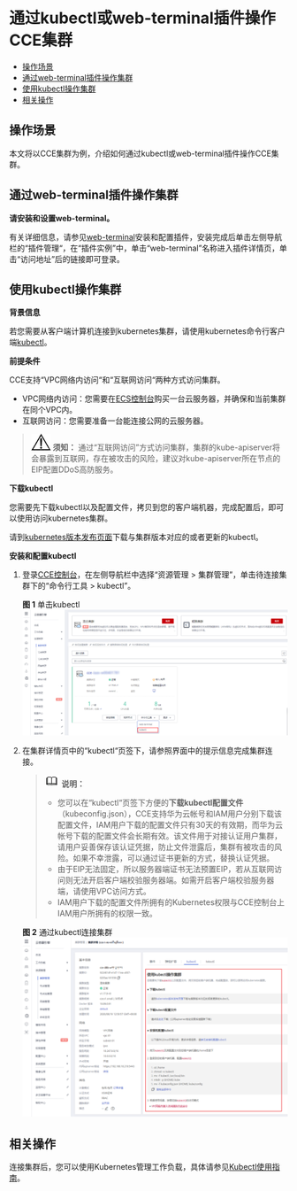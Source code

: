 # 通过kubectl或web-terminal插件操作CCE集群<a name="cce_01_0107"></a>

-   [操作场景](#section14234115144)
-   [通过web-terminal插件操作集群](#section6597175818153)
-   [使用kubectl操作集群](#section37321625113110)
-   [相关操作](#section422912118536)

## 操作场景<a name="section14234115144"></a>

本文将以CCE集群为例，介绍如何通过kubectl或web-terminal插件操作CCE集群。

## 通过web-terminal插件操作集群<a name="section6597175818153"></a>

**请安装和设置web-terminal。**

有关详细信息，请参见[web-terminal](web-terminal.md)安装和配置插件，安装完成后单击左侧导航栏的“插件管理“，在“插件实例”中，单击“web-terminal”名称进入插件详情页，单击“访问地址”后的链接即可登录。

## 使用kubectl操作集群<a name="section37321625113110"></a>

**背景信息**

若您需要从客户端计算机连接到kubernetes集群，请使用kubernetes命令行客户端[kubectl](https://kubernetes.io/docs/user-guide/kubectl/)。

**前提条件**

CCE支持“VPC网络内访问“和“互联网访问“两种方式访问集群。

-   VPC网络内访问：您需要在[ECS控制台](https://console.huaweicloud.com/ecm/?locale=zh-cn#/ecs/manager/vmList)购买一台云服务器，并确保和当前集群在同个VPC内。
-   互联网访问：您需要准备一台能连接公网的云服务器。

>![](public_sys-resources/icon-notice.gif) **须知：** 
>通过“互联网访问”方式访问集群，集群的kube-apiserver将会暴露到互联网，存在被攻击的风险，建议对kube-apiserver所在节点的EIP配置DDoS高防服务。

**下载kubectl**

您需要先下载kubectl以及配置文件，拷贝到您的客户端机器，完成配置后，即可以使用访问kubernetes集群。

请到[kubernetes版本发布页面](https://github.com/kubernetes/kubernetes/blob/master/CHANGELOG/README.md)下载与集群版本对应的或者更新的kubectl。

**安装和配置kubectl**

1.  登录[CCE控制台](https://console.huaweicloud.com/cce2.0/?utm_source=helpcenter)，在左侧导航栏中选择“资源管理 \> 集群管理”，单击待连接集群下的“命令行工具 \>  kubectl”。

    **图 1**  单击kubectl<a name="fig118327236614"></a>  
    ![](figures/单击kubectl.png "单击kubectl")

2.  在集群详情页中的“kubectl“页签下，请参照界面中的提示信息完成集群连接。

    >![](public_sys-resources/icon-note.gif) **说明：** 
    >-   您可以在“kubectl“页签下方便的**下载kubectl配置文件**（kubeconfig.json），CCE支持华为云帐号和IAM用户分别下载该配置文件，IAM用户下载的配置文件只有30天的有效期，而华为云帐号下载的配置文件会长期有效。该文件用于对接认证用户集群，请用户妥善保存该认证凭据，防止文件泄露后，集群有被攻击的风险。如果不幸泄露，可以通过证书更新的方式，替换认证凭据。
    >-   由于EIP无法固定，所以服务器端证书无法预置EIP，若从互联网访问则无法开启客户端校验服务器端。如需开启客户端校验服务器端，请使用VPC访问方式。
    >-   IAM用户下载的配置文件所拥有的Kubernetes权限与CCE控制台上IAM用户所拥有的权限一致。

    **图 2**  通过kubectl连接集群<a name="fig1366811551535"></a>  
    ![](figures/通过kubectl连接集群.png "通过kubectl连接集群")


## 相关操作<a name="section422912118536"></a>

连接集群后，您可以使用Kubernetes管理工作负载，具体请参见[Kubectl使用指南](Kubectl使用指南.md)。

